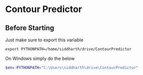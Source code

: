 # Contour Predictor

## Before Starting

Just make sure to export this variable

```shell
export PYTHONPATH=/home/siddharth/drive/ContourPredictor
```

On Windows simply do the below

```powershell
$env:PYTHONPATH="C:\Users\siddharth\drive\ContourPredictor"
```